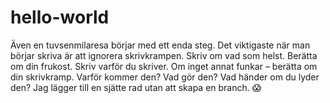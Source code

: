 # hello-world
Även en tuvsenmilaresa börjar med ett enda steg.
Det viktigaste när man börjar skriva är att ignorera skrivkrampen. Skriv om vad som helst.
Berätta om din frukost. Skriv varför du skriver.
Om inget annat funkar – berätta om din skrivkramp. Varför kommer den? Vad gör den? Vad händer om du lyder den?
Jag lägger till en sjätte rad utan att skapa en branch. 😱
